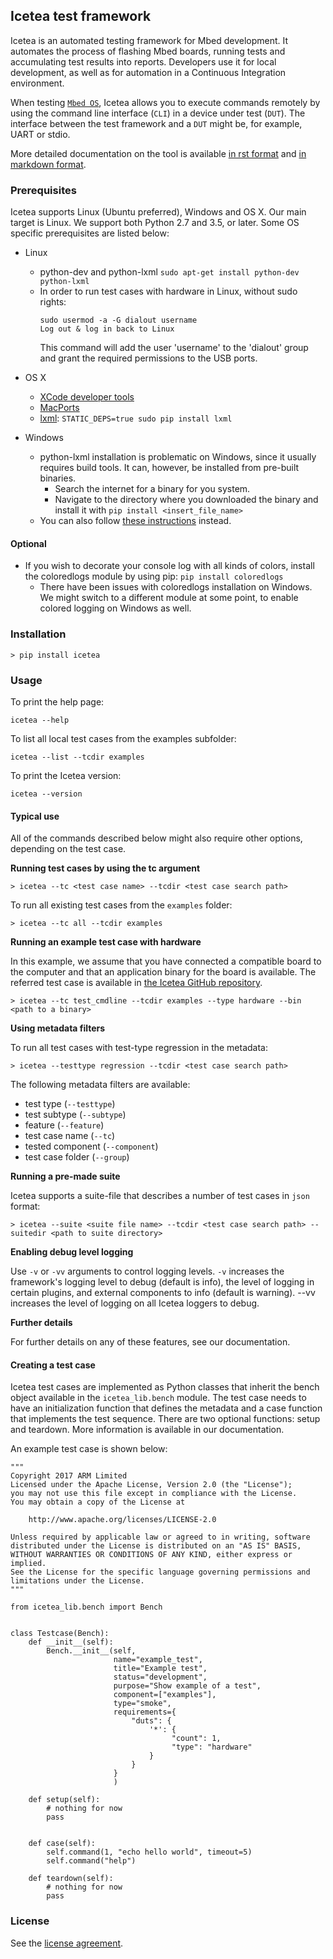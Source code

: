 ## Icetea test framework

Icetea is an automated testing framework for Mbed development.
It automates the process of flashing Mbed boards, running tests
and accumulating test results into reports.
Developers use it for local development, as well as for
automation in a Continuous Integration environment.

When testing [`Mbed OS`](https://www.mbed.com/en/platform/mbed-os/),
Icetea allows you to execute commands remotely by using
the command line interface (`CLI`) in a device under test (`DUT`).
The interface between the test framework and a `DUT` might be,
for example, UART or stdio.

More detailed documentation on the tool is available
[in rst format](https://github.com/ARMmbed/icetea/tree/master/doc-source)
and [in markdown format](https://github.com/ARMmbed/icetea/tree/master/doc).

### Prerequisites
Icetea supports Linux (Ubuntu preferred), Windows and OS X. Our main target is Linux.
We support both Python 2.7 and 3.5, or later. Some OS specific prerequisites are listed below:

* Linux
    * python-dev and python-lxml
        `sudo apt-get install python-dev python-lxml`
    * In order to run test cases with hardware in Linux, without sudo rights:
        ```
        sudo usermod -a -G dialout username
        Log out & log in back to Linux
        ```
        This command will add the user 'username' to the 'dialout' group and
        grant the required permissions to the USB ports.
* OS X
    * [XCode developer tools](http://osxdaily.com/2014/02/12/install-command-line-tools-mac-os-x/)
    * [MacPorts](https://www.macports.org/install.php)
    * [lxml](http://lxml.de/installation.html#installation):
        `STATIC_DEPS=true sudo pip install lxml`

* Windows
    * python-lxml installation is problematic on Windows, since
    it usually requires build tools. It can, however, be installed
    from pre-built binaries.
        * Search the internet for a binary for you system.
        * Navigate to the directory where you downloaded the
        binary and install it with `pip install <insert_file_name>`
    * You can also follow [these instructions](http://lxml.de/installation.html#installation)
    instead.

#### Optional

* If you wish to decorate your console log with all kinds of colors,
install the coloredlogs module by using pip: `pip install coloredlogs`
    * There have been issues with coloredlogs installation on Windows.
     We might switch to a different module at some point, to enable
     colored logging on Windows as well.

### Installation

`> pip install icetea`

### Usage

To print the help page:

`icetea --help`

To list all local test cases from the examples subfolder:

`icetea --list --tcdir examples`

To print the Icetea version:

`icetea --version`

#### Typical use

All of the commands described below might also require other options,
depending on the test case.

**Running test cases by using the tc argument**

`> icetea --tc <test case name> --tcdir <test case search path>`

To run all existing test cases from the `examples` folder:

`> icetea --tc all --tcdir examples`

**Running an example test case with hardware**

In this example, we assume that you have connected a compatible board
to the computer and that an application binary for the board is available.
The referred test case is available in [the Icetea GitHub repository](https://github.com/ARMmbed/icetea/blob/master/examples/test_cmdline.py).

`> icetea --tc test_cmdline --tcdir examples --type hardware --bin <path to a binary>`

**Using metadata filters**

To run all test cases with test-type regression in the metadata:

`> icetea --testtype regression --tcdir <test case search path>`

The following metadata filters are available:
* test type (`--testtype`)
* test subtype (`--subtype`)
* feature (`--feature`)
* test case name (`--tc`)
* tested component (`--component`)
* test case folder (`--group`)

**Running a pre-made suite**

Icetea supports a suite-file that describes a number of test cases
in `json` format:

`> icetea --suite <suite file name> --tcdir <test case search path> --suitedir <path to suite directory>`

**Enabling debug level logging**

Use `-v` or `-vv` arguments to control logging levels. `-v` increases the framework's logging level
to debug (default is info), the level of logging in
certain plugins, and external components to info (default is warning).
--vv increases the level of logging on all Icetea loggers to debug.

**Further details**

For further details on any of these features, see our documentation.

#### Creating a test case
Icetea test cases are implemented as Python classes that inherit the bench object available in the `icetea_lib.bench` module.
The test case needs to have an initialization function that defines the metadata and a case function that implements the test sequence.
There are two optional functions: setup and teardown. More information is available in our documentation.

An example test case is shown below:

```
"""
Copyright 2017 ARM Limited
Licensed under the Apache License, Version 2.0 (the "License");
you may not use this file except in compliance with the License.
You may obtain a copy of the License at

    http://www.apache.org/licenses/LICENSE-2.0

Unless required by applicable law or agreed to in writing, software
distributed under the License is distributed on an "AS IS" BASIS,
WITHOUT WARRANTIES OR CONDITIONS OF ANY KIND, either express or implied.
See the License for the specific language governing permissions and
limitations under the License.
"""

from icetea_lib.bench import Bench


class Testcase(Bench):
    def __init__(self):
        Bench.__init__(self,
                       name="example_test",
                       title="Example test",
                       status="development",
                       purpose="Show example of a test",
                       component=["examples"],
                       type="smoke",
                       requirements={
                           "duts": {
                               '*': {
                                    "count": 1,
                                    "type": "hardware"
                               }
                           }
                       }
                       )

    def setup(self):
        # nothing for now
        pass


    def case(self):
        self.command(1, "echo hello world", timeout=5)
        self.command("help")

    def teardown(self):
        # nothing for now
        pass
```

### License
See the [license agreement](https://github.com/ARMmbed/icetea/blob/master/LICENSE).
